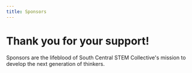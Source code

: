 ```yaml
---
title: Sponsors
---
```


# Thank you for your support!

Sponsors are the lifeblood of South Central STEM Collective's mission to develop the next generation of thinkers.
